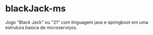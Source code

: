 # blackJack-ms
Jogo "Black Jack" ou "21" com linguagem java e springboot em uma estrutura basica de microserviços.
